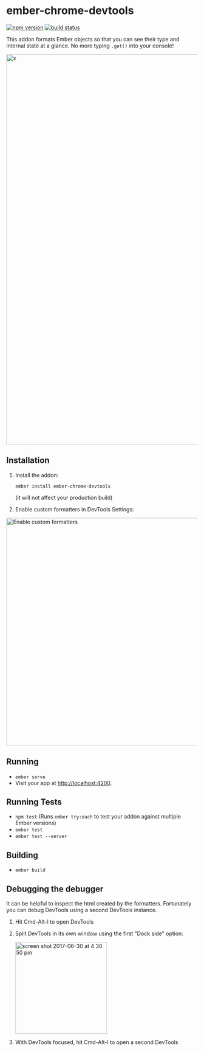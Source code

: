 # ember-chrome-devtools

[![npm version](https://badge.fury.io/js/ember-chrome-devtools.svg)](https://www.npmjs.com/package/ember-chrome-devtools)
[![build status](https://travis-ci.org/dwickern/ember-chrome-devtools.svg?branch=master)](https://travis-ci.org/dwickern/ember-chrome-devtools)

This addon formats Ember objects so that you can see their type and internal state at a glance. No more typing `.get()` into your console!

<img width="1027" alt="x" src="https://user-images.githubusercontent.com/752885/27756654-3d8bce82-5dae-11e7-842a-b1a1700772d8.png">


## Installation

1. Install the addon:

    ```
    ember install ember-chrome-devtools
    ```
    
    (it will not affect your production build)

2. Enable custom formatters in DevTools Settings:

<a href="https://user-images.githubusercontent.com/752885/27756509-07f57922-5dad-11e7-9361-ba2c15abba37.png" target="_blank">
 <img src="https://user-images.githubusercontent.com/752885/27756509-07f57922-5dad-11e7-9361-ba2c15abba37.png" width="600" alt="Enable custom formatters">
</a>

## Running

* `ember serve`
* Visit your app at [http://localhost:4200](http://localhost:4200).

## Running Tests

* `npm test` (Runs `ember try:each` to test your addon against multiple Ember versions)
* `ember test`
* `ember test --server`

## Building

* `ember build`

## Debugging the debugger

It can be helpful to inspect the html created by the formatters. Fortunately you can debug DevTools using a second DevTools instance.

1. Hit Cmd-Alt-I to open DevTools
1. Split DevTools in its own window using the first "Dock side" option:

   <img width="241" alt="screen shot 2017-06-30 at 4 30 50 pm" src="https://user-images.githubusercontent.com/752885/27757014-916a373e-5db1-11e7-97a4-383a972743ce.png">

1. With DevTools focused, hit Cmd-Alt-I to open a second DevTools

